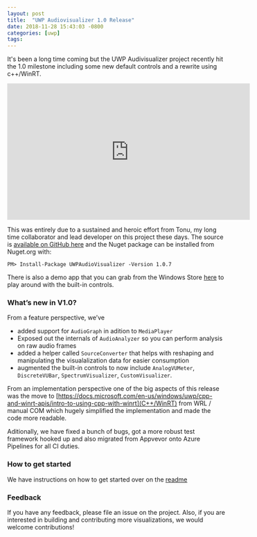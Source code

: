 ```yaml
---
layout: post
title:  "UWP Audiovisualizer 1.0 Release"
date: 2018-11-28 15:43:03 -0800
categories: [uwp]
tags:
---
```

It's been a long time coming but the UWP Audivisualizer project recently hit the 1.0 milestone including some new default controls and a rewrite using c++/WinRT.

<iframe width="560" height="315" src="https://www.youtube.com/embed/nS0scXYIGhU" frameborder="0" allowfullscreen></iframe>

This was entirely due to a sustained and heroic effort from Tonu, my long time collaborator and lead developer on this project these days.  The source is [available on GitHub here](https://github.com/clarkezone/audiovisualizer) and the Nuget package can be installed from Nuget.org with:

`
PM> Install-Package UWPAudioVisualizer -Version 1.0.7
`

There is also a demo app that you can grab from the Windows Store [here](https://www.microsoft.com/en-us/p/audio-spectrum-visualizer/9nfrlr613699?activetab=pivot:overviewtab) to play around with the built-in controls.

### What’s new in V1.0?
From a feature perspective, we’ve
- added support for `AudioGraph` in adition to `MediaPlayer`
- Exposed out the internals of `AudioAnalyzer` so you can perform analysis on raw audio frames
- added a helper called `SourceConverter` that helps with reshaping and manipulating the visualalization data for easier consumption
- augmented the built-in controls to now include `AnalogVUMeter`, `DiscreteVUBar`, `SpectrumVisualizer`, `CustomVisualizer`.

From an implementation perspective one of the big aspects of this release was the move to [https://docs.microsoft.com/en-us/windows/uwp/cpp-and-winrt-apis/intro-to-using-cpp-with-winrt](C++/WinRT) from WRL / manual COM which hugely simplified the implementation and made the code more readable.

Aditionally, we have fixed a bunch of bugs, got a more robust test framework hooked up and also migrated from Appvevor onto Azure Pipelines for all CI duties.

### How to get started
We have instructions on how to get started over on the [readme]( https://github.com/clarkezone/audiovisualizer)

### Feedback
If you have any feedback, please file an issue on the project.  Also, if you are interested in building and contributing more visualizations, we would welcome contributions!
